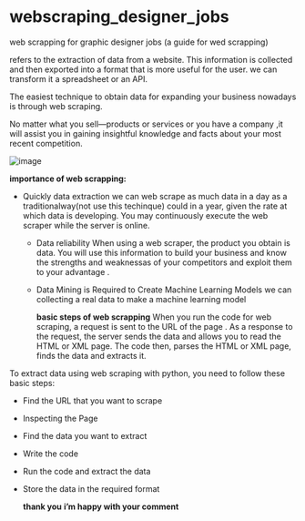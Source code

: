 # webscraping_designer_jobs
web scrapping for graphic designer jobs (a guide for wed scrapping)

refers to the extraction of data from a website. This information is collected and then exported into a format that is more useful for the user. we can transform it a spreadsheet or an API.

The easiest technique to obtain data for expanding your business nowadays is through web scraping.

No matter what you sell—products or services or you have a company ,it will assist you in gaining insightful knowledge and facts about your most recent competition. 


![image](https://github.com/fatma-elshall/webscraping_designer_jobs/assets/90958050/0a8c876e-a84c-4fcd-923e-5f8608202ea2)


**importance of web scrapping:**
* Quickly data extraction
   we can web scrape as much data in a day as a traditionalway(not use this techinque) could in a year, given the rate at which data is developing.
  You may continuously execute the web scraper while the server is online. 

  * Data reliability
  When using a web scraper, the product you obtain is data. You will use this information to build your business and know the strengths and weaknessas of your competitors and exploit them to your advantage .

  * Data Mining is Required to Create Machine Learning Models
    we can collecting a real data to make a machine learning model

    **basic steps of web scrapping**
    When you run the code for web scraping, a request is sent to the URL of the page .
    As a response to the request, the server sends the data and allows you to read the HTML or XML page.
    The code then, parses the HTML or XML page, finds the data and extracts it. 

To extract data using web scraping with python, you need to follow these basic steps:

* Find the URL that you want to scrape
* Inspecting the Page
* Find the data you want to extract
* Write the code
* Run the code and extract the data
* Store the data in the required format

  **thank you**
  **i’m happy with your comment**
  
 

